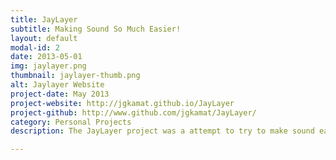 ```yaml
---
title: JayLayer
subtitle: Making Sound So Much Easier!
layout: default
modal-id: 2
date: 2013-05-01
img: jaylayer.png
thumbnail: jaylayer-thumb.png
alt: Jaylayer Website
project-date: May 2013
project-website: http://jgkamat.github.io/JayLayer
project-github: http://www.github.com/jgkamat/JayLayer/
category: Personal Projects
description: The JayLayer project was a attempt to try to make sound easier to use in java. By default, java can only play  WAV files, and needs advanced libraries to play MP3 files. JayLayer fixes this problem, by abstracting away the advanced concepts of playing sounds, such as threading, so the user can focus on creating their program!

---
```

